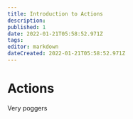 ```yaml
---
title: Introduction to Actions
description: 
published: 1
date: 2022-01-21T05:58:52.971Z
tags: 
editor: markdown
dateCreated: 2022-01-21T05:58:52.971Z
---
```


# Actions

Very poggers